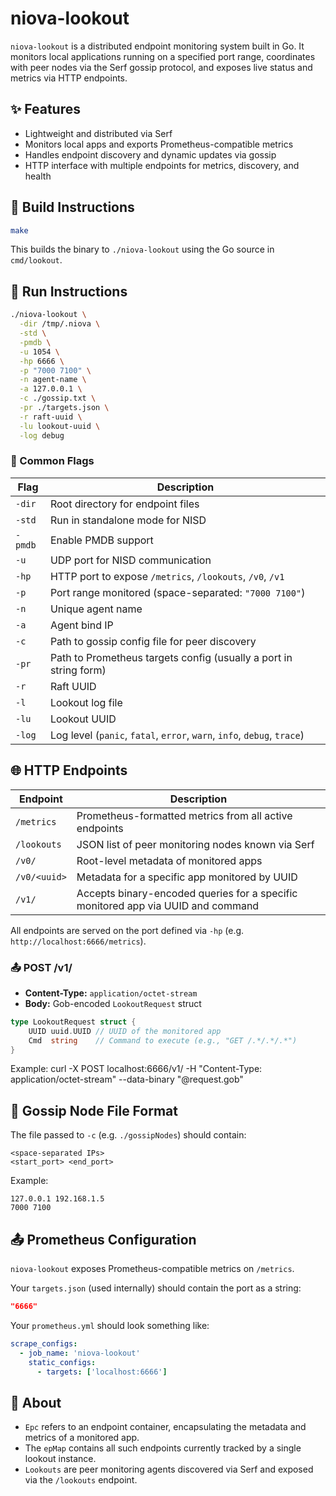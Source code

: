 # niova-lookout

`niova-lookout` is a distributed endpoint monitoring system built in Go. It monitors local applications running on a specified port range, coordinates with peer nodes via the Serf gossip protocol, and exposes live status and metrics via HTTP endpoints.

## ✨ Features

- Lightweight and distributed via Serf
- Monitors local apps and exports Prometheus-compatible metrics
- Handles endpoint discovery and dynamic updates via gossip
- HTTP interface with multiple endpoints for metrics, discovery, and health

## 🔧 Build Instructions

```bash
make
```

This builds the binary to `./niova-lookout` using the Go source in `cmd/lookout`.

## 🚀 Run Instructions

```bash
./niova-lookout \
  -dir /tmp/.niova \
  -std \
  -pmdb \
  -u 1054 \
  -hp 6666 \
  -p "7000 7100" \
  -n agent-name \
  -a 127.0.0.1 \
  -c ./gossip.txt \
  -pr ./targets.json \
  -r raft-uuid \
  -lu lookout-uuid \
  -log debug
```

### 📘 Common Flags

| Flag          | Description                                                                 |
|---------------|-----------------------------------------------------------------------------|
| `-dir`        | Root directory for endpoint files                                           |
| `-std`        | Run in standalone mode for NISD                                             |
| `-pmdb`       | Enable PMDB support                                                         |
| `-u`          | UDP port for NISD communication                                             |
| `-hp`         | HTTP port to expose `/metrics`, `/lookouts`, `/v0`, `/v1`                   |
| `-p`          | Port range monitored (space-separated: `"7000 7100"`)                       |
| `-n`          | Unique agent name                                                           |
| `-a`          | Agent bind IP                                                               |
| `-c`          | Path to gossip config file for peer discovery                               |
| `-pr`         | Path to Prometheus targets config (usually a port in string form)           |
| `-r`          | Raft UUID                                                                   |
| `-l`          | Lookout log file                                                            |
| `-lu`         | Lookout UUID                                                                |
| `-log`        | Log level (`panic`, `fatal`, `error`, `warn`, `info`, `debug`, `trace`)     |

## 🌐 HTTP Endpoints

| Endpoint         | Description                                                                      |
|------------------|----------------------------------------------------------------------------------|
| `/metrics`       | Prometheus-formatted metrics from all active endpoints                           |
| `/lookouts`      | JSON list of peer monitoring nodes known via Serf                                |
| `/v0/`           | Root-level metadata of monitored apps                                            |
| `/v0/<uuid>`     | Metadata for a specific app monitored by UUID                                    |
| `/v1/`           | Accepts binary-encoded queries for a specific monitored app via UUID and command |

All endpoints are served on the port defined via `-hp` (e.g. `http://localhost:6666/metrics`).

### 📤 POST /v1/

- **Content-Type:** `application/octet-stream`
- **Body:** Gob-encoded `LookoutRequest` struct

``` GO
type LookoutRequest struct {
    UUID uuid.UUID // UUID of the monitored app
    Cmd  string    // Command to execute (e.g., "GET /.*/.*/.*")
}
```

Example:
curl -X POST localhost:6666/v1/   -H "Content-Type: application/octet-stream"   --data-binary "@request.gob"


## 📁 Gossip Node File Format

The file passed to `-c` (e.g. `./gossipNodes`) should contain:

```
<space-separated IPs>
<start_port> <end_port>
```

Example:

```
127.0.0.1 192.168.1.5
7000 7100
```

## 📤 Prometheus Configuration

`niova-lookout` exposes Prometheus-compatible metrics on `/metrics`.

Your `targets.json` (used internally) should contain the port as a string:
```json
"6666"
```

Your `prometheus.yml` should look something like:

```yaml
scrape_configs:
  - job_name: 'niova-lookout'
    static_configs:
      - targets: ['localhost:6666']
```

## 🧠 About

- `Epc` refers to an endpoint container, encapsulating the metadata and metrics of a monitored app.
- The `epMap` contains all such endpoints currently tracked by a single lookout instance.
- `Lookouts` are peer monitoring agents discovered via Serf and exposed via the `/lookouts` endpoint.

